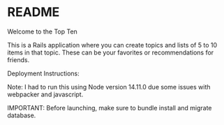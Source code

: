 # README

Welcome to the Top Ten

This is a Rails application where you can create topics and lists of 5 to 10 items in that topic. These can be your favorites or recommendations for friends.

Deployment Instructions:

Note: I had to run this using Node version 14.11.0 due some issues with webpacker and javascript.


IMPORTANT:
Before launching, make sure to bundle install and migrate database. 

